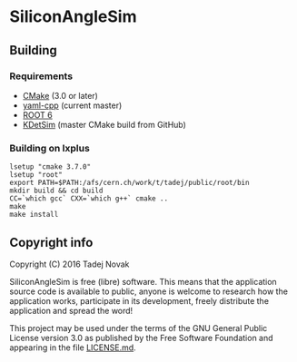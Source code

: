 # SiliconAngleSim

## Building
### Requirements
 * [CMake](http://cmake.org) (3.0 or later)
 * [yaml-cpp](https://github.com/jbeder/yaml-cpp) (current master)
 * [ROOT 6](https://root.cern)
 * [KDetSim](https://github.com/IJSF9Software/KDetSim) (master CMake build from GitHub)

### Building on lxplus
```
lsetup "cmake 3.7.0"
lsetup "root"
export PATH=$PATH:/afs/cern.ch/work/t/tadej/public/root/bin
mkdir build && cd build
CC=`which gcc` CXX=`which g++` cmake ..
make
make install
```

## Copyright info

Copyright (C) 2016 Tadej Novak

SiliconAngleSim is free (libre) software. This means that the application
source code is available to public, anyone is welcome to research how
the application works, participate in its development, freely distribute
the application and spread the word!

This project may be used under the terms of the
GNU General Public License version 3.0 as published by the
Free Software Foundation and appearing in the file [LICENSE.md](LICENSE.md).
